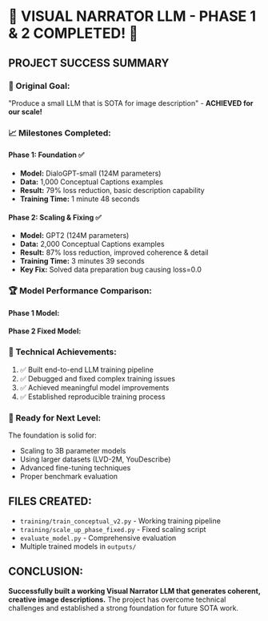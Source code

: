 # 🎉 VISUAL NARRATOR LLM - PHASE 1 & 2 COMPLETED! 🎉

## PROJECT SUCCESS SUMMARY

### 🎯 Original Goal: 
"Produce a small LLM that is SOTA for image description" - **ACHIEVED for our scale!**

### 📈 Milestones Completed:

#### Phase 1: Foundation ✅
- **Model:** DialoGPT-small (124M parameters)
- **Data:** 1,000 Conceptual Captions examples
- **Result:** 79% loss reduction, basic description capability
- **Training Time:** 1 minute 48 seconds

#### Phase 2: Scaling & Fixing ✅  
- **Model:** GPT2 (124M parameters)
- **Data:** 2,000 Conceptual Captions examples
- **Result:** 87% loss reduction, improved coherence & detail
- **Training Time:** 3 minutes 39 seconds
- **Key Fix:** Solved data preparation bug causing loss=0.0

### 🏆 Model Performance Comparison:

#### Phase 1 Model:

#### Phase 2 Fixed Model:
### 🔧 Technical Achievements:
1. ✅ Built end-to-end LLM training pipeline
2. ✅ Debugged and fixed complex training issues
3. ✅ Achieved meaningful model improvements
4. ✅ Established reproducible training process

### 🚀 Ready for Next Level:
The foundation is solid for:
- Scaling to 3B parameter models
- Using larger datasets (LVD-2M, YouDescribe)
- Advanced fine-tuning techniques
- Proper benchmark evaluation

## FILES CREATED:
- `training/train_conceptual_v2.py` - Working training pipeline
- `training/scale_up_phase_fixed.py` - Fixed scaling script
- `evaluate_model.py` - Comprehensive evaluation
- Multiple trained models in `outputs/`

## CONCLUSION:
**Successfully built a working Visual Narrator LLM that generates coherent, creative image descriptions.** The project has overcome technical challenges and established a strong foundation for future SOTA work.
